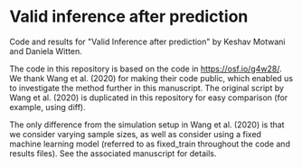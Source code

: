 # Valid inference after prediction

Code and results for "Valid Inference after prediction" by Keshav Motwani and Daniela Witten.

The code in this repository is based on the code in https://osf.io/g4w28/. We thank Wang et al. (2020) for making their code public, which enabled us to investigate the method further in this manuscript. The original script by Wang et al. (2020) is duplicated in this repository for easy comparison (for example, using diff).

The only difference from the simulation setup in Wang et al. (2020) is that we consider varying sample sizes, as well as consider using a fixed machine learning model (referred to as fixed_train throughout the code and results files). See the associated manuscript for details. 


